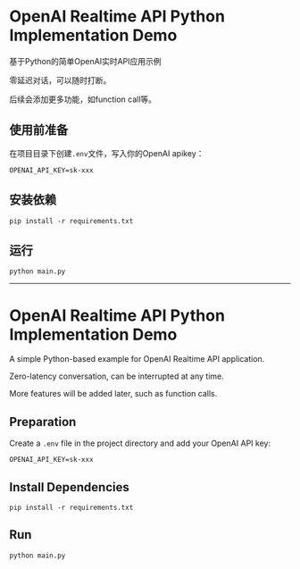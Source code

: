 # OpenAI Realtime API Python Implementation Demo

基于Python的简单OpenAI实时API应用示例

零延迟对话，可以随时打断。

后续会添加更多功能，如function call等。

## 使用前准备

在项目目录下创建`.env`文件，写入你的OpenAI apikey：

```
OPENAI_API_KEY=sk-xxx
```

## 安装依赖

```shell
pip install -r requirements.txt
```

## 运行

```shell
python main.py
```

---

# OpenAI Realtime API Python Implementation Demo

A simple Python-based example for OpenAI Realtime API application.

Zero-latency conversation, can be interrupted at any time.

More features will be added later, such as function calls.

## Preparation

Create a `.env` file in the project directory and add your OpenAI API key:

```
OPENAI_API_KEY=sk-xxx
```

## Install Dependencies

```shell
pip install -r requirements.txt
```

## Run

```shell
python main.py
```

